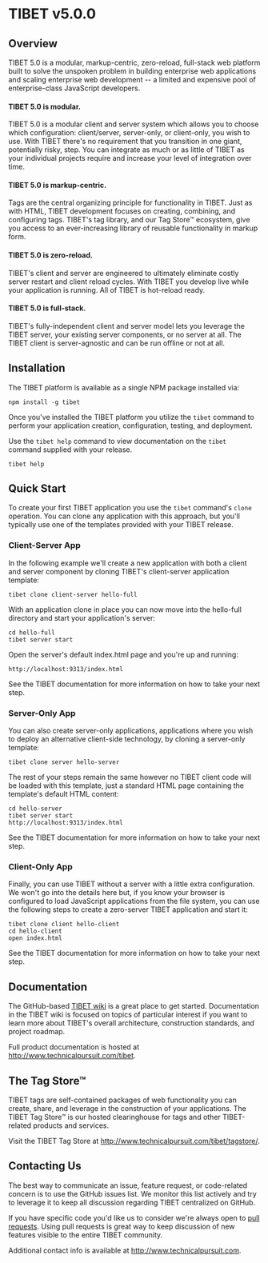 TIBET v5.0.0
============

Overview
--------

TIBET 5.0 is a modular, markup-centric, zero-reload, full-stack web platform
built to solve the unspoken problem in building enterprise web applications and
scaling enterprise web development -- a limited and expensive pool of
enterprise-class JavaScript developers.

#### TIBET 5.0 is modular.
TIBET 5.0 is a modular client and server system which allows you to choose which
configuration: client/server, server-only, or client-only, you wish to use. With
TIBET there's no requirement that you transition in one giant, potentially
risky, step. You can integrate as much or as little of TIBET as your individual
projects require and increase your level of integration over time.

#### TIBET 5.0 is markup-centric.
Tags are the central organizing principle for functionality in TIBET. Just as with HTML, TIBET development focuses on creating, combining, and configuring tags. TIBET's tag library, and our Tag Store&trade; ecosystem, give you access to an ever-increasing library of reusable functionality in markup form.

#### TIBET 5.0 is zero-reload.
TIBET's client and server are engineered to ultimately eliminate costly server
restart and client reload cycles. With TIBET you develop live while your
application is running. All of TIBET is hot-reload ready.

#### TIBET 5.0 is full-stack.
TIBET's fully-independent client and server model lets you leverage the TIBET
server, your existing server components, or no server at all. The TIBET client
is server-agnostic and can be run offline or not at all.

Installation
------------

The TIBET platform is available as a single NPM package installed via:

    npm install -g tibet

Once you've installed the TIBET platform you utilize the `tibet` command to
perform your application creation, configuration, testing, and deployment.

Use the `tibet help` command to view documentation on the `tibet` command
supplied with your release.

    tibet help

Quick Start
-----------

To create your first TIBET application you use the `tibet` command's `clone`
operation. You can clone any application with this approach, but you'll
typically use one of the templates provided with your TIBET release.

### Client-Server App

In the following example we'll create a new application with both a client and
server component by cloning TIBET's client-server application template:

    tibet clone client-server hello-full

With an application clone in place you can now move into the hello-full
directory and start your application's server:

    cd hello-full
    tibet server start

Open the server's default index.html page and you're up and running:
    
    http://localhost:9313/index.html

See the TIBET documentation for more information on how to take your next step.

### Server-Only App

You can also create server-only applications, applications where you wish to
deploy an alternative client-side technology, by cloning a server-only template:

    tibet clone server hello-server

The rest of your steps remain the same however no TIBET client code will be
loaded with this template, just a standard HTML page containing the template's
default HTML content:

    cd hello-server
    tibet server start
    http://localhost:9313/index.html

See the TIBET documentation for more information on how to take your next step.

### Client-Only App

Finally, you can use TIBET without a server with a little extra configuration.
We won't go into the details here but, if you know your browser is configured
to load JavaScript applications from the file system, you can use the following
steps to create a zero-server TIBET application and start it:

    tibet clone client hello-client
    cd hello-client
    open index.html 

See the TIBET documentation for more information on how to take your next step.

Documentation
-------------

The GitHub-based [TIBET wiki](https://github.com/TechnicalPursuit/TIBET/wiki)
is a great place to get started. Documentation in the TIBET wiki is focused on
topics of particular interest if you want to learn more about TIBET's overall
architecture, construction standards, and project roadmap.

Full product documentation is hosted at <http://www.technicalpursuit.com/tibet>.

The Tag Store&trade;
--------------------

TIBET tags are self-contained packages of web functionality you can create,
share, and leverage in the construction of your applications. The TIBET Tag
Store&trade; is our hosted clearinghouse for tags and other TIBET-related
products and services.

Visit the TIBET Tag Store at <http://www.technicalpursuit.com/tibet/tagstore/>.

Contacting Us
-------------

The best way to communicate an issue, feature request, or code-related concern
is to use the GitHub issues list. We monitor this list actively and try to
leverage it to keep all discussion regarding TIBET centralized on GitHub.

If you have specific code you'd like us to consider we're always open to [pull
requests](http://help.github.com/articles/using-pull-requests). Using pull
requests is great way to keep discussion of new features visible to the entire
TIBET community.

Additional contact info is available at <http://www.technicalpursuit.com>. 
